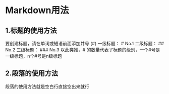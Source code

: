 # Markdown用法
## 1.标题的使用方法
要创建标题，请在单词或短语前面添加井号 (#) 
一级标题： # No.1
二级标题： ## No.2
三级标题： ### No.3
以此类推，# 的数量代表了标题的级别，一个#号是一级标题，n个#号是n级标题

## 2.段落的使用方法
段落的使用方法就是空白行直接空出来就行
